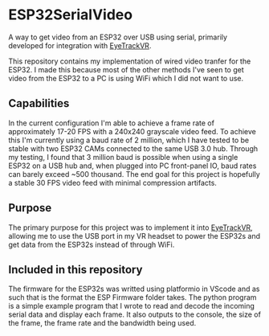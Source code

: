 # ESP32SerialVideo
A way to get video from an ESP32 over USB using serial, primarily developed for integration with [EyeTrackVR](https://github.com/RedHawk989/EyeTrackVR).

This repository contains my implementation of wired video tranfer for the ESP32. I made this because most of the other methods I've seen to get video from the ESP32 to a PC is using WiFi which I did not want to use.

## Capabilities
In the current configuration I'm able to achieve a frame rate of approximately 17-20 FPS with a 240x240 grayscale video feed.
To achieve this I'm currently using a baud rate of 2 million, which I have tested to be stable with two ESP32 CAMs connected to the same USB 3.0 hub.
Through my testing, I found that 3 million baud is possible when using a single ESP32 on a USB hub and, when plugged into PC front-panel IO, baud rates can barely exceed ~500 thousand.
The end goal for this project is hopefully a stable 30 FPS video feed with minimal compression artifacts.

## Purpose
The primary purpose for this project was to implement it into [EyeTrackVR](https://github.com/RedHawk989/EyeTrackVR), allowing me to use the USB port in my VR headset to power the ESP32s and get data from the ESP32s instead of through WiFi.

## Included in this repository
The firmware for the ESP32s was writted using platformio in VScode and as such that is the format the ESP Firmware folder takes.
The python program is a simple example program that I wrote to read and decode the incoming serial data and display each frame. It also outputs to the console, the size of the frame, the frame rate and the bandwidth being used.
